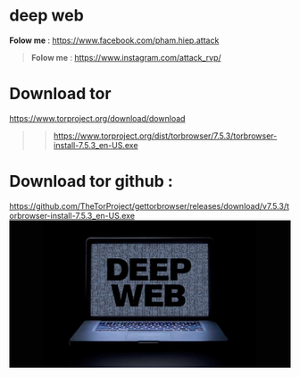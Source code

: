 # deep web
**Folow me** : https://www.facebook.com/pham.hiep.attack
>**Folow me** : https://www.instagram.com/attack_rvp/
# Download tor
https://www.torproject.org/download/download
>>https://www.torproject.org/dist/torbrowser/7.5.3/torbrowser-install-7.5.3_en-US.exe
# Download tor github :
https://github.com/TheTorProject/gettorbrowser/releases/download/v7.5.3/torbrowser-install-7.5.3_en-US.exe
<img src="https://github.com/h-dr4g0n/deep_web/blob/master/deep-web-sites-links.jpg">
